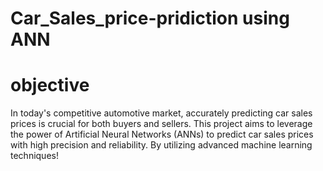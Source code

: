 # Car_Sales_price-pridiction using ANN
# objective
In today's competitive automotive market, accurately predicting car sales prices is crucial for both buyers and sellers. This project aims to leverage the power of Artificial Neural Networks (ANNs) to predict car sales prices with high precision and reliability. By utilizing advanced machine learning techniques!
